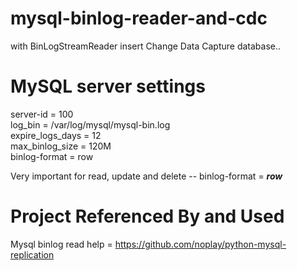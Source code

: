 # mysql-binlog-reader-and-cdc
with BinLogStreamReader insert Change Data Capture database..


# MySQL server settings

server-id		 = 100 <br>
log_bin			 = /var/log/mysql/mysql-bin.log <br>
expire_logs_days = 12<br>
max_binlog_size  = 120M <br>
binlog-format    = row<br>

Very important for read, update and delete -- binlog-format = <b><i> row</i> </b>  



# Project Referenced By and Used


Mysql binlog read help  =  https://github.com/noplay/python-mysql-replication